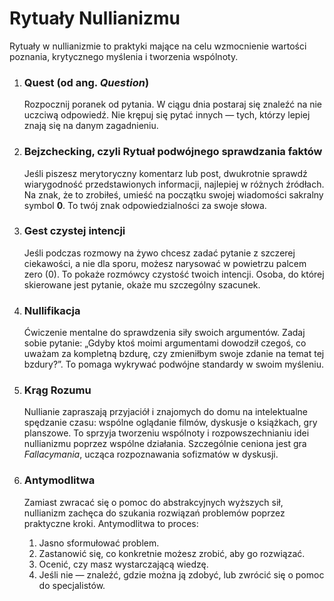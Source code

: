 
# Rytuały Nullianizmu

Rytuały w nullianizmie to praktyki mające na celu wzmocnienie wartości poznania, krytycznego myślenia i tworzenia wspólnoty.

1.  ### Quest (od ang. *Question*)
    Rozpocznij poranek od pytania. W ciągu dnia postaraj się znaleźć na nie uczciwą odpowiedź. Nie krępuj się pytać innych — tych, którzy lepiej znają się na danym zagadnieniu.

2.  ### Bejzchecking, czyli Rytuał podwójnego sprawdzania faktów
    Jeśli piszesz merytoryczny komentarz lub post, dwukrotnie sprawdź wiarygodność przedstawionych informacji, najlepiej w różnych źródłach. Na znak, że to zrobiłeś, umieść na początku swojej wiadomości sakralny symbol **0**. To twój znak odpowiedzialności za swoje słowa.

3.  ### Gest czystej intencji
    Jeśli podczas rozmowy na żywo chcesz zadać pytanie z szczerej ciekawości, a nie dla sporu, możesz narysować w powietrzu palcem zero (0). To pokaże rozmówcy czystość twoich intencji. Osoba, do której skierowane jest pytanie, okaże mu szczególny szacunek.

4.  ### Nullifikacja
    Ćwiczenie mentalne do sprawdzenia siły swoich argumentów. Zadaj sobie pytanie: „Gdyby ktoś moimi argumentami dowodził czegoś, co uważam za kompletną bzdurę, czy zmieniłbym swoje zdanie na temat tej bzdury?”. To pomaga wykrywać podwójne standardy w swoim myśleniu.

5.  ### Krąg Rozumu
    Nullianie zapraszają przyjaciół i znajomych do domu na intelektualne spędzanie czasu: wspólne oglądanie filmów, dyskusje o książkach, gry planszowe. To sprzyja tworzeniu wspólnoty i rozpowszechnianiu idei nullianizmu poprzez wspólne działania. Szczególnie ceniona jest gra *Fallacymania*, ucząca rozpoznawania sofizmatów w dyskusji.

6.  ### Antymodlitwa
    Zamiast zwracać się o pomoc do abstrakcyjnych wyższych sił, nullianizm zachęca do szukania rozwiązań problemów poprzez praktyczne kroki. Antymodlitwa to proces:
    1.  Jasno sformułować problem.
    2.  Zastanowić się, co konkretnie możesz zrobić, aby go rozwiązać.
    3.  Ocenić, czy masz wystarczającą wiedzę.
    4.  Jeśli nie — znaleźć, gdzie można ją zdobyć, lub zwrócić się o pomoc do specjalistów.
